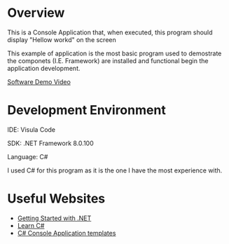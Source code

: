 # Overview

This is a Console Application that, when executed, this program should display "Hellow workd" on the screen

This example of application is the most basic program used to demostrate the componets (I.E. Framework) are installed and functional begin the application development.


[Software Demo Video](http://youtube.link.goes.here)

# Development Environment

IDE: Visula Code

SDK: .NET Framework 8.0.100

Language:  C#

I used C# for this program as it is the one I have the most experience with.

# Useful Websites

* [Getting Started with .NET](https://learn.microsoft.com/en-us/dotnet/core/get-started)
* [Learn C#](https://dotnet.microsoft.com/en-us/learn/csharp)
* [C# Console Application templates](https://learn.microsoft.com/en-us/dotnet/core/tutorials/top-level-templates)
